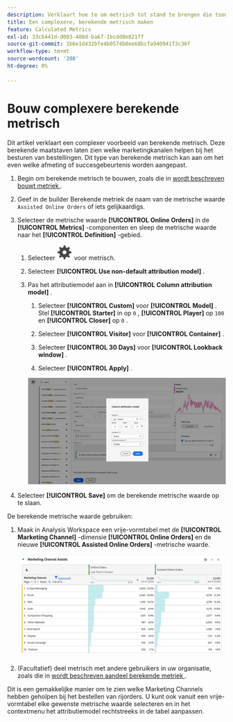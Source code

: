 ```yaml
---
description: Verklaart hoe te om metrisch tot stand te brengen die toont welke Kanalen van de Marketing in rijorden bijwonen.
title: Een complexere, berekende metrisch maken
feature: Calculated Metrics
exl-id: 33cb441d-d003-408d-ba67-1bcdd0e821ff
source-git-commit: 1b6e1d432bfe4b0574b8ee68bcfa940941f3c36f
workflow-type: tm+mt
source-wordcount: '208'
ht-degree: 0%

---
```


# Bouw complexere berekende metrisch

Dit artikel verklaart een complexer voorbeeld van berekende metrisch. Deze berekende maatstaven laten zien welke marketingkanalen helpen bij het besturen van bestellingen. Dit type van berekende metrisch kan aan om het even welke afmeting of succesgebeurtenis worden aangepast.

1. Begin om berekende metrisch te bouwen, zoals die in [ wordt beschreven bouwt metriek ](/help/components/calc-metrics/cm-workflow/cm-build-metrics.md).

1. Geef in de builder Berekende metriek de naam van de metrische waarde `Assisted Online Orders` of iets gelijkaardigs.

1. Selecteer de metrische waarde **[!UICONTROL Online Orders]** in de **[!UICONTROL Metrics]** -componenten en sleep de metrische waarde naar het **[!UICONTROL Definition]** -gebied.

   1. Selecteer ![ Plaatsend ](/help/assets/icons/Setting.svg) voor metrisch.
   1. Selecteer **[!UICONTROL Use non-default attribution model]** .
   1. Pas het attributiemodel aan in **[!UICONTROL Column attribution model]** .
      1. Selecteer **[!UICONTROL Custom]** voor **[!UICONTROL Model]** . Stel **[!UICONTROL Starter]** in op `0` , **[!UICONTROL Player]** op `100` en **[!UICONTROL Closer]** op `0` .
      1. Selecteer **[!UICONTROL Visitor]** voor **[!UICONTROL Container]** .
      1. Selecteer **[!UICONTROL 30 Days]** voor **[!UICONTROL Lookback window]** .

      1. Selecteer **[!UICONTROL Apply]** .

      ![ de attributiemodel van de Kolom ](assets/complex-calculated-metric.png)

1. Selecteer **[!UICONTROL Save]** om de berekende metrische waarde op te slaan.

De berekende metrische waarde gebruiken:

1. Maak in Analysis Workspace een vrije-vormtabel met de **[!UICONTROL Marketing Channel]** -dimensie **[!UICONTROL Online Orders]** en de nieuwe **[!UICONTROL Assisted Online Orders]** -metrische waarde.

   ![ het Marketing Kanaal steunde Online Orden ](assets/marketing-channel-assists.png)

1. (Facultatief) deel metrisch met andere gebruikers in uw organisatie, zoals die in [ wordt beschreven aandeel berekende metriek ](/help/components/calc-metrics/cm-workflow/cm-sharing.md).

Dit is een gemakkelijke manier om te zien welke Marketing Channels hebben geholpen bij het bestellen van rijorders. U kunt ook vanuit een vrije-vormtabel elke gewenste metrische waarde selecteren en in het contextmenu het attributiemodel rechtstreeks in de tabel aanpassen.
